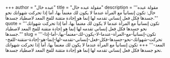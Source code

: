 +++
author = "عبده خال"
title = "مقولة عبده خال"
description = '''مقولة عبده خال: تكون إنسانياً مع المرأة عندما لا يكون لك مغنماً بها، أما إذا تحركت شهواتك نحو جسدها فكل فعل إنساني تقدمه لها إنما هو إجادة متقنة للفخ المعد لاصطياد جسدها.'''
quote = '''تكون إنسانياً مع المرأة عندما لا يكون لك مغنماً بها، أما إذا تحركت شهواتك نحو جسدها فكل فعل إنساني تقدمه لها إنما هو إجادة متقنة للفخ المعد لاصطياد جسدها.'''
slug = '''تكون-إنسانياً-مع-المرأة-عندما-لا-يكون-لك-مغنماً-بها،-أما-إذا-تحركت-شهواتك-نحو-جسدها-فكل-فعل-إنساني-تقدمه-لها-إنما-هو-إجادة-متقنة-للفخ-المعد-'''
+++
تكون إنسانياً مع المرأة عندما لا يكون لك مغنماً بها، أما إذا تحركت شهواتك نحو جسدها فكل فعل إنساني تقدمه لها إنما هو إجادة متقنة للفخ المعد لاصطياد جسدها.

